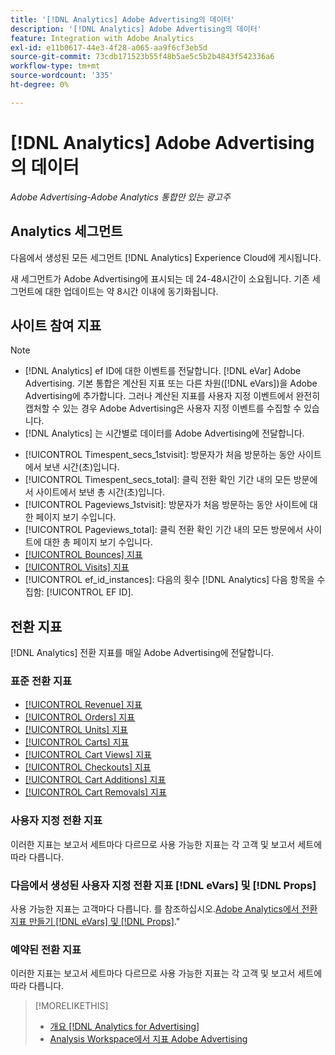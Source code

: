 ```yaml
---
title: '[!DNL Analytics] Adobe Advertising의 데이터'
description: '[!DNL Analytics] Adobe Advertising의 데이터'
feature: Integration with Adobe Analytics
exl-id: e11b0617-44e3-4f28-a065-aa9f6cf3eb5d
source-git-commit: 73cdb171523b55f48b5ae5c5b2b4843f542336a6
workflow-type: tm+mt
source-wordcount: '335'
ht-degree: 0%

---
```


# [!DNL Analytics] Adobe Advertising의 데이터

*Adobe Advertising-Adobe Analytics 통합만 있는 광고주*

## Analytics 세그먼트

다음에서 생성된 모든 세그먼트 [!DNL Analytics] Experience Cloud에 게시됩니다.

새 세그먼트가 Adobe Advertising에 표시되는 데 24-48시간이 소요됩니다. 기존 세그먼트에 대한 업데이트는 약 8시간 이내에 동기화됩니다.

<!-- I added "metric" to some of the links below, even though it looks redundant, because of syntax limitations: If you use [!DNL] or [!UICONTROL] as the sole text of a link (such as [[!UICONTROL Revenue]], the tag is included in the link text (such as "[!UICONTROL Revenue]") when it's published. -->

## 사이트 참여 지표

>[!NOTE]
>
>* [!DNL Analytics] ef ID에 대한 이벤트를 전달합니다. [!DNL eVar] Adobe Advertising.  기본 통합은 계산된 지표 또는 다른 차원([!DNL eVars])을 Adobe Advertising에 추가합니다. 그러나 계산된 지표를 사용자 지정 이벤트에서 완전히 캡처할 수 있는 경우 Adobe Advertising은 사용자 지정 이벤트를 수집할 수 있습니다.
>* [!DNL Analytics] 는 시간별로 데이터를 Adobe Advertising에 전달합니다.

* [!UICONTROL Timespent_secs_1stvisit]: 방문자가 처음 방문하는 동안 사이트에서 보낸 시간(초)입니다.
* [!UICONTROL Timespent_secs_total]: 클릭 전환 확인 기간 내의 모든 방문에서 사이트에서 보낸 총 시간(초)입니다.
* [!UICONTROL Pageviews_1stvisit]: 방문자가 처음 방문하는 동안 사이트에 대한 페이지 보기 수입니다.
* [!UICONTROL Pageviews_total]: 클릭 전환 확인 기간 내의 모든 방문에서 사이트에 대한 총 페이지 보기 수입니다.
* [[!UICONTROL Bounces] 지표](https://experienceleague.adobe.com/docs/analytics/components/metrics/bounces.html)
* [[!UICONTROL Visits] 지표](https://experienceleague.adobe.com/docs/analytics/components/metrics/visits.html)
* [!UICONTROL ef_id_instances]: 다음의 횟수 [!DNL Analytics] 다음 항목을 수집함: [!UICONTROL EF ID].

## 전환 지표

[!DNL Analytics] 전환 지표를 매일 Adobe Advertising에 전달합니다.

### 표준 전환 지표

* [[!UICONTROL Revenue] 지표](https://experienceleague.adobe.com/docs/analytics/components/metrics/revenue.html)
* [[!UICONTROL Orders] 지표](https://experienceleague.adobe.com/docs/analytics/components/metrics/orders.html)
* [[!UICONTROL Units] 지표](https://experienceleague.adobe.com/docs/analytics/components/metrics/units.html)
* [[!UICONTROL Carts] 지표](https://experienceleague.adobe.com/docs/analytics/components/metrics/carts.html)
* [[!UICONTROL Cart Views] 지표](https://experienceleague.adobe.com/docs/analytics/components/metrics/cart-views.html)
* [[!UICONTROL Checkouts] 지표](https://experienceleague.adobe.com/docs/analytics/components/metrics/checkouts.html)
* [[!UICONTROL Cart Additions] 지표](https://experienceleague.adobe.com/docs/analytics/components/metrics/cart-additions.html)
* [[!UICONTROL Cart Removals] 지표](https://experienceleague.adobe.com/docs/analytics/components/metrics/cart-removals.html)

### 사용자 지정 전환 지표

이러한 지표는 보고서 세트마다 다르므로 사용 가능한 지표는 각 고객 및 보고서 세트에 따라 다릅니다.

### 다음에서 생성된 사용자 지정 전환 지표 [!DNL eVars] 및 [!DNL Props]

사용 가능한 지표는 고객마다 다릅니다. 를 참조하십시오.[Adobe Analytics에서 전환 지표 만들기 [!DNL eVars] 및 [!DNL Props]](/help/integrations/analytics/conversion-metrics-from-evars.md).&quot;

### 예약된 전환 지표

이러한 지표는 보고서 세트마다 다르므로 사용 가능한 지표는 각 고객 및 보고서 세트에 따라 다릅니다.

>[!MORELIKETHIS]
>
>* [개요 [!DNL Analytics for Advertising]](overview.md)
>* [Analysis Workspace에서 지표 Adobe Advertising](/help/integrations/analytics/advertising-metrics-in-analytics.md)

